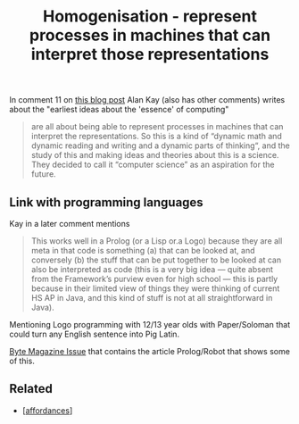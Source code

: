 ﻿---
title: Homogenisation - represent processes in machines that can interpret those representations
---
In comment 11 on [this blog post](https://computinged.wordpress.com/2019/01/21/standards-are-limiting-and-long-lasting-alan-kay-was-right/) Alan Kay (also has other comments) writes about the "earliest ideas about the 'essence' of computing"
> are all about being able to represent processes in machines that can interpret the representations. So this is a kind of “dynamic math and dynamic reading and writing and a dynamic parts of thinking“, and the study of this and making ideas and theories about this is a science. They decided to call it “computer science” as an aspiration for the future.

## Link with programming languages

Kay in a later comment mentions
> This works well in a Prolog (or a Lisp or.a Logo) because they are all meta in that code is something (a) that can be looked at, and conversely (b) the stuff that can be put together to be looked at can also be interpreted as code (this is a very big idea — quite absent from the Framework’s purview even for high school — this is partly because in their limited view of things they were thinking of current HS AP in Java, and this kind of stuff is not at all straightforward in Java).

Mentioning Logo programming with 12/13 year olds with Paper/Soloman that could turn any English sentence into Pig Latin.

[Byte Magazine Issue](https://archive.org/details/byte-magazine-1981-11) that contains the article Prolog/Robot that shows some of this.

## Related 

- [[affordances]]




[//begin]: # "Autogenerated link references for markdown compatibility"
[affordances]: affordances "Affordances"
[//end]: # "Autogenerated link references"
